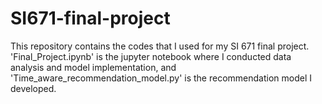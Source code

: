 # SI671-final-project

This repository contains the codes that I used for my SI 671 final project. 
'Final_Project.ipynb' is the jupyter notebook where I conducted data analysis and model implementation, and 'Time_aware_recommendation_model.py' is the recommendation model I developed.
